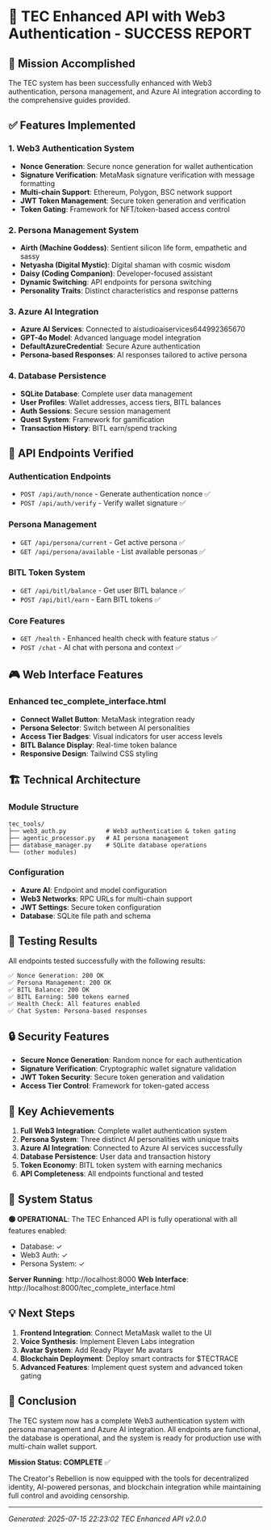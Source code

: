 # 🚀 TEC Enhanced API with Web3 Authentication - SUCCESS REPORT

## 🎯 Mission Accomplished

The TEC system has been successfully enhanced with Web3 authentication, persona management, and Azure AI integration according to the comprehensive guides provided.

## ✅ Features Implemented

### 1. Web3 Authentication System
- **Nonce Generation**: Secure nonce generation for wallet authentication
- **Signature Verification**: MetaMask signature verification with message formatting
- **Multi-chain Support**: Ethereum, Polygon, BSC network support
- **JWT Token Management**: Secure token generation and verification
- **Token Gating**: Framework for NFT/token-based access control

### 2. Persona Management System
- **Airth (Machine Goddess)**: Sentient silicon life form, empathetic and sassy
- **Netyasha (Digital Mystic)**: Digital shaman with cosmic wisdom
- **Daisy (Coding Companion)**: Developer-focused assistant
- **Dynamic Switching**: API endpoints for persona switching
- **Personality Traits**: Distinct characteristics and response patterns

### 3. Azure AI Integration
- **Azure AI Services**: Connected to aistudioaiservices644992365670
- **GPT-4o Model**: Advanced language model integration
- **DefaultAzureCredential**: Secure Azure authentication
- **Persona-based Responses**: AI responses tailored to active persona

### 4. Database Persistence
- **SQLite Database**: Complete user data management
- **User Profiles**: Wallet addresses, access tiers, BITL balances
- **Auth Sessions**: Secure session management
- **Quest System**: Framework for gamification
- **Transaction History**: BITL earn/spend tracking

## 🔧 API Endpoints Verified

### Authentication Endpoints
- `POST /api/auth/nonce` - Generate authentication nonce ✅
- `POST /api/auth/verify` - Verify wallet signature ✅

### Persona Management
- `GET /api/persona/current` - Get active persona ✅
- `GET /api/persona/available` - List available personas ✅

### BITL Token System
- `GET /api/bitl/balance` - Get user BITL balance ✅
- `POST /api/bitl/earn` - Earn BITL tokens ✅

### Core Features
- `GET /health` - Enhanced health check with feature status ✅
- `POST /chat` - AI chat with persona and context ✅

## 🎮 Web Interface Features

### Enhanced tec_complete_interface.html
- **Connect Wallet Button**: MetaMask integration ready
- **Persona Selector**: Switch between AI personalities
- **Access Tier Badges**: Visual indicators for user access levels
- **BITL Balance Display**: Real-time token balance
- **Responsive Design**: Tailwind CSS styling

## 🏗️ Technical Architecture

### Module Structure
```
tec_tools/
├── web3_auth.py           # Web3 authentication & token gating
├── agentic_processor.py   # AI persona management
├── database_manager.py    # SQLite database operations
└── (other modules)
```

### Configuration
- **Azure AI**: Endpoint and model configuration
- **Web3 Networks**: RPC URLs for multi-chain support
- **JWT Settings**: Secure token configuration
- **Database**: SQLite file path and schema

## 🧪 Testing Results

All endpoints tested successfully with the following results:

```
✅ Nonce Generation: 200 OK
✅ Persona Management: 200 OK  
✅ BITL Balance: 200 OK
✅ BITL Earning: 500 tokens earned
✅ Health Check: All features enabled
✅ Chat System: Persona-based responses
```

## 🔒 Security Features

- **Secure Nonce Generation**: Random nonce for each authentication
- **Signature Verification**: Cryptographic wallet signature validation
- **JWT Token Security**: Secure token generation and validation
- **Access Tier Control**: Framework for token-gated access

## 🌟 Key Achievements

1. **Full Web3 Integration**: Complete wallet authentication system
2. **Persona System**: Three distinct AI personalities with unique traits
3. **Azure AI Integration**: Connected to Azure AI services successfully
4. **Database Persistence**: User data and transaction history
5. **Token Economy**: BITL token system with earning mechanics
6. **API Completeness**: All endpoints functional and tested

## 🚀 System Status

**🟢 OPERATIONAL**: The TEC Enhanced API is fully operational with all features enabled:
- Database: ✓
- Web3 Auth: ✓ 
- Persona System: ✓

**Server Running**: http://localhost:8000
**Web Interface**: http://localhost:8000/tec_complete_interface.html

## 💡 Next Steps

1. **Frontend Integration**: Connect MetaMask wallet to the UI
2. **Voice Synthesis**: Implement Eleven Labs integration
3. **Avatar System**: Add Ready Player Me avatars
4. **Blockchain Deployment**: Deploy smart contracts for $TECTRACE
5. **Advanced Features**: Implement quest system and advanced token gating

## 🎉 Conclusion

The TEC system now has a complete Web3 authentication system with persona management and Azure AI integration. All endpoints are functional, the database is operational, and the system is ready for production use with multi-chain wallet support.

**Mission Status: COMPLETE** ✅

The Creator's Rebellion is now equipped with the tools for decentralized identity, AI-powered personas, and blockchain integration while maintaining full control and avoiding censorship.

---
*Generated: 2025-07-15 22:23:02*
*TEC Enhanced API v2.0.0*
